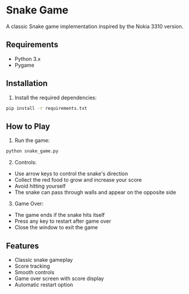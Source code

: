 # Snake Game

A classic Snake game implementation inspired by the Nokia 3310 version.

## Requirements

- Python 3.x
- Pygame

## Installation

1. Install the required dependencies:
```bash
pip install -r requirements.txt
```

## How to Play

1. Run the game:
```bash
python snake_game.py
```

2. Controls:
- Use arrow keys to control the snake's direction
- Collect the red food to grow and increase your score
- Avoid hitting yourself
- The snake can pass through walls and appear on the opposite side

3. Game Over:
- The game ends if the snake hits itself
- Press any key to restart after game over
- Close the window to exit the game

## Features

- Classic snake gameplay
- Score tracking
- Smooth controls
- Game over screen with score display
- Automatic restart option 
